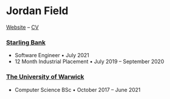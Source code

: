 # Jordan Field

[Website](jordanfield.uk) – [CV](http://jordanfield.uk/resources/Web_Safe_CV.pdf) 

### [Starling Bank](starlingbank.com) 
- Software Engineer • July 2021
- 12 Month Industrial Placement • July 2019 – September 2020
 
### [The University of Warwick](warwick.ac.uk)
- Computer Science BSc • October 2017 – June 2021
